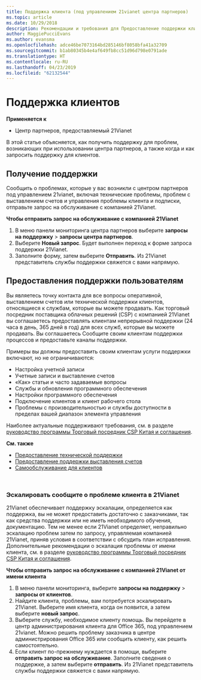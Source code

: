 ```yaml
---
title: Поддержка клиента (под управлением 21vianet центра партнеров)
ms.topic: article
ms.date: 10/29/2018
description: Рекомендации и требования для Предоставление поддержки клиентов.
author: MaggiePucciEvans
ms.author: evansma
ms.openlocfilehash: adce46be7073164bd285146bf8058bfa41a32709
ms.sourcegitcommit: b1ab80345b4e4af649fb8cc51d96d798e0791ade
ms.translationtype: HT
ms.contentlocale: ru-RU
ms.lasthandoff: 04/23/2019
ms.locfileid: "62132544"
---
```

# <a name="customer-support"></a>Поддержка клиентов

**Применяется к**

-   Центр партнеров, предоставляемый 21Vianet

В этой статье объясняется, как получить поддержку для проблем, возникающих при использовании центра партнеров, а также когда и как запросить поддержку для клиентов. 

## <a name="getting-customer-support"></a>Получение поддержки

Сообщить о проблемах, которые у вас возникли с центром партнеров под управлением 21vianet, включая технические проблемы, проблем с выставлением счетов и управления проблемы клиента и подписки, отправьте запрос на обслуживание с компанией 21Vianet.

**Чтобы отправить запрос на обслуживание с компанией 21Vianet**

1. В меню панели мониторинга центра партнеров выберите **запросы на поддержку** &gt; **запросы центра партнеров**.
2. Выберите **Новый запрос**. Будет выполнен переход к форме запроса поддержки 21Vianet. 
3. Заполните форму, затем выберите **Отправить**. Из 21Vianet представитель службы поддержки свяжется с вами напрямую.

## <a name="providing-customer-support"></a>Предоставления поддержки пользователям

Вы являетесь точку контакта для все вопросы оперативной, выставлением счетов или технической поддержки клиентов, относящиеся к службам, которые вы можете продавать. Как торговый посредник поставщика облачных решений (CSP) с компанией 21Vianet вы соглашаетесь предоставлять клиентам непрерывной поддержки (24 часа в день, 365 дней в год) для всех служб, которые вы можете продавать. Вы соглашаетесь Сообщите своим клиентам поддержки процессов и предоставьте каналы поддержки.  

Примеры вы должны предоставить своим клиентам услуги поддержки включают, но не ограничиваются:
 
-   Настройка учетной записи 
-   Учетные записи и выставление счетов 
-   «Как» статьи и часто задаваемые вопросы 
-   Службы и обновления программного обеспечения 
-   Настройки программного обеспечения 
-   Подключение клиентов и клиент рабочего стола
-   Проблемы с производительностью и службы доступности в пределах вашей диапазон элемента управления 

Наиболее актуальные поддерживают требования, см. в разделе [руководство программы Торговый посредник CSP Китая и соглашения](csp-program-guide-and-agreements.md).

**См. также**

-   [Предоставление технической поддержки](provide-technical-support.md)
-   [Предоставление поддержки выставления счетов](provide-billing-support.md)
-   [Самообслуживание для клиентов](customer-self-support.md)

 
### <a name="escalate-a-customer-issue-to-21vianet"></a>Эскалировать сообщите о проблеме клиента в 21Vianet 

21Vianet обеспечивает поддержку эскалации, определяется как поддержка, вы не может предоставить достаточно с заказчиками, так как средства поддержки или не иметь необходимого обучения, документацию. Тем не менее если 21Vianet определяет, неправильно эскалацию проблем затем по запросу, управляемая компанией 21Vianet, приняв условия в соответствии с обсудить план исправления. Дополнительные рекомендации о эскалация проблемы от имени клиента, см. в разделе [руководство программы Торговый посредник CSP Китая и соглашения](csp-program-guide-and-agreements.md).

**Чтобы отправить запрос на обслуживание с компанией 21Vianet от имени клиента**

1. В меню панели мониторинга, выберите **запросы на поддержку** &gt; **запросы от клиентов**.
2. Найдите клиента, проблемы, вам потребуется эскалировать 21Vianet. Выберите имя клиента, когда он появится, а затем выберите **новый запрос**.
3. Выберите службу, необходимое клиенту помощь. Вы перейдете в центр администрирования клиента для Office 365, под управлением 21vianet. Можно решить проблему заказчика в центре администрирования Office 365 или сообщить клиенту, как решить самостоятельно.
4. Если клиент по-прежнему нуждается в помощи, выберите **отправить запрос на обслуживание**. Заполните сведения о поддержке, а затем выберите **отправить**. Из 21Vianet представитель службы поддержки свяжется с вами напрямую.




 




